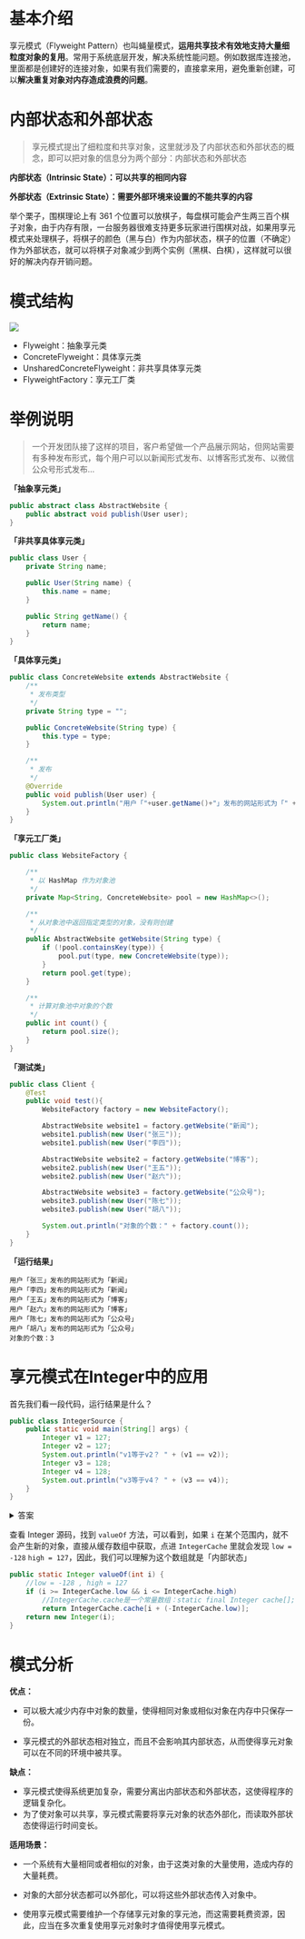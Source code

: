 # 基本介绍

享元模式（Flyweight Pattern）也叫蝇量模式，**运用共享技术有效地支持大量细粒度对象的复用**。常用于系统底层开发，解决系统性能问题。例如数据库连接池，里面都是创建好的连接对象，如果有我们需要的，直接拿来用，避免重新创建，可以**解决重复对象对内存造成浪费的问题**。

# 内部状态和外部状态

> 享元模式提出了细粒度和共享对象，这里就涉及了内部状态和外部状态的概念，即可以把对象的信息分为两个部分：内部状态和外部状态

**内部状态（Intrinsic State）：可以共享的相同内容**

**外部状态（Extrinsic State）：需要外部环境来设置的不能共享的内容**

举个栗子，围棋理论上有 361 个位置可以放棋子，每盘棋可能会产生两三百个棋子对象，由于内存有限，一台服务器很难支持更多玩家进行围棋对战，如果用享元模式来处理棋子，将棋子的颜色（黑与白）作为内部状态，棋子的位置（不确定）作为外部状态，就可以将棋子对象减少到两个实例（黑棋、白棋），这样就可以很好的解决内存开销问题。

# 模式结构

![](https://gitee.com/songjilong/FigureBed/raw/master/img/20200414123721.png)

- Flyweight：抽象享元类
- ConcreteFlyweight：具体享元类
- UnsharedConcreteFlyweight：非共享具体享元类
- FlyweightFactory：享元工厂类

# 举例说明

> 一个开发团队接了这样的项目，客户希望做一个产品展示网站，但网站需要有多种发布形式，每个用户可以以新闻形式发布、以博客形式发布、以微信公众号形式发布...

**「抽象享元类」**

```java
public abstract class AbstractWebsite {
    public abstract void publish(User user);
}
```

**「非共享具体享元类」**

```java
public class User {
    private String name;

    public User(String name) {
        this.name = name;
    }

    public String getName() {
        return name;
    }
}
```

**「具体享元类」**

```java
public class ConcreteWebsite extends AbstractWebsite {
    /**
     * 发布类型
     */
    private String type = "";

    public ConcreteWebsite(String type) {
        this.type = type;
    }

    /**
     * 发布
     */
    @Override
    public void publish(User user) {
        System.out.println("用户「"+user.getName()+"」发布的网站形式为「" + type+"」");
    }
}
```

**「享元工厂类」**

```java
public class WebsiteFactory {

    /**
     * 以 HashMap 作为对象池
     */
    private Map<String, ConcreteWebsite> pool = new HashMap<>();

    /**
     * 从对象池中返回指定类型的对象，没有则创建
     */
    public AbstractWebsite getWebsite(String type) {
        if (!pool.containsKey(type)) {
            pool.put(type, new ConcreteWebsite(type));
        }
        return pool.get(type);
    }

    /**
     * 计算对象池中对象的个数
     */
    public int count() {
        return pool.size();
    }
}
```

**「测试类」**

```java
public class Client {
    @Test
    public void test(){
        WebsiteFactory factory = new WebsiteFactory();

        AbstractWebsite website1 = factory.getWebsite("新闻");
        website1.publish(new User("张三"));
        website1.publish(new User("李四"));

        AbstractWebsite website2 = factory.getWebsite("博客");
        website2.publish(new User("王五"));
        website2.publish(new User("赵六"));

        AbstractWebsite website3 = factory.getWebsite("公众号");
        website3.publish(new User("陈七"));
        website3.publish(new User("胡八"));

        System.out.println("对象的个数：" + factory.count());
    }
}
```

**「运行结果」**

```
用户「张三」发布的网站形式为「新闻」
用户「李四」发布的网站形式为「新闻」
用户「王五」发布的网站形式为「博客」
用户「赵六」发布的网站形式为「博客」
用户「陈七」发布的网站形式为「公众号」
用户「胡八」发布的网站形式为「公众号」
对象的个数：3
```

# 享元模式在Integer中的应用

首先我们看一段代码，运行结果是什么？

```java
public class IntegerSource {
    public static void main(String[] args) {
        Integer v1 = 127;
        Integer v2 = 127;
        System.out.println("v1等于v2？ " + (v1 == v2));
        Integer v3 = 128;
        Integer v4 = 128;
        System.out.println("v3等于v4？ " + (v3 == v4));
    }
}
```

<details>
    <summary>答案</summary>

```java
v1等于v2？ true
v3等于v4？ false
```
</details>

查看 Integer 源码，找到 `valueOf` 方法，可以看到，如果 `i` 在某个范围内，就不会产生新的对象，直接从缓存数组中获取，点进 `IntegerCache` 里就会发现 `low = -128` `high = 127`，因此，我们可以理解为这个数组就是「内部状态」

```java
public static Integer valueOf(int i) {
    //low = -128 , high = 127
    if (i >= IntegerCache.low && i <= IntegerCache.high)
        //IntegerCache.cache是一个常量数组：static final Integer cache[];
        return IntegerCache.cache[i + (-IntegerCache.low)];
    return new Integer(i);
}
```

# 模式分析

**优点：**

- 可以极大减少内存中对象的数量，使得相同对象或相似对象在内存中只保存一份。

- 享元模式的外部状态相对独立，而且不会影响其内部状态，从而使得享元对象可以在不同的环境中被共享。

**缺点：**

- 享元模式使得系统更加复杂，需要分离出内部状态和外部状态，这使得程序的逻辑复杂化。
- 为了使对象可以共享，享元模式需要将享元对象的状态外部化，而读取外部状态使得运行时间变长。

**适用场景：**

- 一个系统有大量相同或者相似的对象，由于这类对象的大量使用，造成内存的大量耗费。

- 对象的大部分状态都可以外部化，可以将这些外部状态传入对象中。

- 使用享元模式需要维护一个存储享元对象的享元池，而这需要耗费资源，因此，应当在多次重复使用享元对象时才值得使用享元模式。